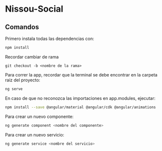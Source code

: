 # Nissou-Social

## Comandos

Primero instala todas las dependencias con:

``` bash
npm install
```
Recordar cambiar de rama 
``` git
git checkout -b <nombre de la rama>
```

Para correr la app, recordar que la terminal se debe encontrar en la carpeta raiz del proyecto:

``` bash
ng serve
```

En caso de que no reconozca las importaciones en app.modules, ejecutar:
    
``` bash
npm install --save @angular/material @angular/cdk @angular/animations
```

Para crear un nuevo componente:

``` bash
ng generate component <nombre del componente>
```

Para crear un nuevo servicio:

``` bash
ng generate service <nombre del servicio>
```



